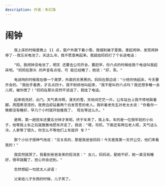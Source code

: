```yaml
---
description: 作者：朱红锋
---
```


# 闹钟

        我上床的时候是晚上 11 点，窗户外面下着小雪。我缩到被子里面，拿起闹钟，发现闹钟停了--我忘买电池了。天这么冷，我不愿意再起来。我就给妈妈打了个长途电话：

        "妈，我闹钟没电池了，明天 还要去公司开会，要赶早，你六点的时候给我个电话叫我起床吧。"妈妈在那头 的声音有点哑，可 能已经睡了，她说："好，乖。"

        电话响的时候我在做一个美梦，外面的天黑黑的。妈妈在那边说："小桔你快起床，今天要开会的。"我抬手看表，才五点四十。我不耐烦地叫起来，"我不是叫你六点吗？我还想多睡一会儿呢，被你搅了！"妈妈在那头突然不说话了，我挂了电话。

        起来梳洗好，出门。天气真冷啊，漫天的雪，天地间茫茫一片。公车站台上我不停地跺着脚。周围黑漆漆的，我旁边却站着两个白发苍苍的老人。我听着老先生对老太太说："你看你一晚都没有睡好，早几个小时就开始催我了， 现在等这么久。"

        是啊，第一趟班车还要五分钟才来呢。终于车来了，我上车。车的是一位很年轻的小伙子，他等我上车之后就轰轰地把车开走了。我说："喂，司机，下面还有两位老人呢，天气这么冷，人家等了很久，你怎么不等他们上车就开 车？"

        那个小伙子很神气地说："没关系的，那是我爸爸妈妈！今天是我第一天开公交，他们来看我的！"

        我突然就哭了。我看到爸爸发来的短消息：" 女儿，妈妈说，是她不好，她一直没有睡好，很早就醒了，担心你会迟到。"

        忽然想起一句犹太人谚语：

        父亲给儿子东西的时候，儿子笑了。

